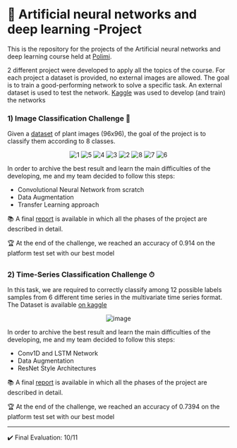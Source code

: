 # :paperclip: Artificial neural networks and deep learning -Project
This is the repository for the projects of the Artificial neural networks and deep learning course held at [Polimi](https://www.polimi.it/).

2 different project were developed to apply all the topics of the course. For each project a dataset is provided, no external images are allowed. The goal is to train a good-performing network to solve a specific task. An external dataset is used to test the network. [Kaggle](https://www.kaggle.com/) was used to develop (and train) the networks

### 1) Image Classification Challenge 🍃
Given a  [dataset](https://www.kaggle.com/datasets/giuseppecalcagno/an2dl-challenge) of plant images (96x96), the goal of the project is to classify them according to 8 classes.

<div align="center">


![1](https://user-images.githubusercontent.com/94358195/224503443-fe261884-7ab4-48aa-bdbc-614352ec2748.jpg)
![5](https://user-images.githubusercontent.com/94358195/224503439-f3127aad-8748-4d55-818b-26b859fb869a.jpg)
![4](https://user-images.githubusercontent.com/94358195/224503440-43ff1eed-3352-40a7-8ab9-392973204408.jpg)
![3](https://user-images.githubusercontent.com/94358195/224503441-7b105306-f8f6-47fc-8acd-af692074e582.jpg)
![2](https://user-images.githubusercontent.com/94358195/224503442-595169c1-e556-4f26-8256-6a5cae3c6f9d.jpg)
![8](https://user-images.githubusercontent.com/94358195/224503444-21f5a73d-73b6-495b-a1cc-159fb7b8e723.jpg)
![7](https://user-images.githubusercontent.com/94358195/224503445-be179301-2869-4477-89fa-974f7c5ddb1d.jpg)
![6](https://user-images.githubusercontent.com/94358195/224503446-70a65bf5-9c84-4adc-9db7-4dbea41a213f.jpg)

</div>

In order to archive the best result and learn the main difficulties of the developing, me and my team decided to follow this steps:
* Convolutional Neural Network from scratch
* Data Augmentation 
* Transfer Learning approach 

📚 A final [report](https://github.com/GppCalcagno/AN2DL-Project/blob/main/Challenge%20%201/Report.pdf) is available in which all the phases of the project are described in detail.

🏆 At the end of the challenge, we reached an accuracy of 0.914 on the platform test set with our best model

##

### 2) Time-Series Classification Challenge ⏱

In this task, we are required to correctly classify among 12 possible labels samples from 6 different time series in the multivariate time series format. The Dataset is available [on kaggle](https://www.kaggle.com/datasets/giuseppecalcagno/an2dl-challenge2)

<div align="center">
  
  ![image](https://user-images.githubusercontent.com/94358195/224504823-4f121c63-6b94-4f32-9a64-07a0771dfb73.png)

</div>

In order to archive the best result and learn the main difficulties of the developing, me and my team decided to follow this steps:
* Conv1D and LSTM Network
* Data Augmentation 
* ResNet Style Architectures 

📚 A final [report](https://github.com/GppCalcagno/AN2DL-Project/blob/main/Challenge%202/Report.pdf) is available in which all the phases of the project are described in detail.

🏆 At the end of the challenge, we reached an accuracy of 0.7394 on the platform test set with our best model

---
✔️ Final Evaluation: 10/11

